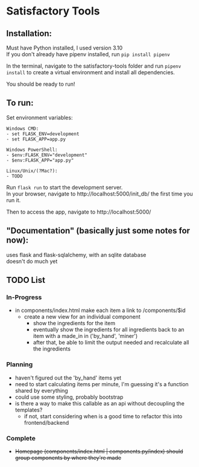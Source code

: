 
# Satisfactory Tools

## Installation:
Must have Python installed, I used version 3.10  
If you don't already have pipenv installed, run `pip install pipenv`

In the terminal, navigate to the satisfactory-tools folder and run `pipenv install` to create a virtual environment and install all dependencies.

You should be ready to run!

## To run:
Set environment variables:

    Windows CMD:
    - set FLASK_ENV=development
    - set FLASK_APP=app.py

    Windows PowerShell:
    - $env:FLASK_ENV="development"
    - $env:FLASK_APP="app.py"

    Linux/Unix/(?Mac?):
    - TODO

Run `flask run` to start the development server.  
In your browser, navigate to http://localhost:5000/init_db/ the first time you run it.

Then to access the app, navigate to http://localhost:5000/


## "Documentation" (basically just some notes for now):

uses flask and flask-sqlalchemy, with an sqlite database  
doesn't do much yet


## TODO List

### In-Progress
- in components/index.html make each item a link to /components/$id
    - create a new view for an individual component
        - show the ingredients for the item
        - eventually show the ingredients for all ingredients back to an item with a made_in in ('by_hand', 'miner')
        - after that, be able to limit the output needed and recalculate all the ingredients

### Planning
- haven't figured out the 'by_hand' items yet
- need to start calculating items per minute, I'm guessing it's a function shared by everything
- could use some styling, probably bootstrap
- is there a way to make this callable as an api without decoupling the templates?
    - if not, start considering when is a good time to refactor this into frontend/backend

### Complete
- ~~Homepage (components/index.html | components.py/index) should group components by where they're made~~